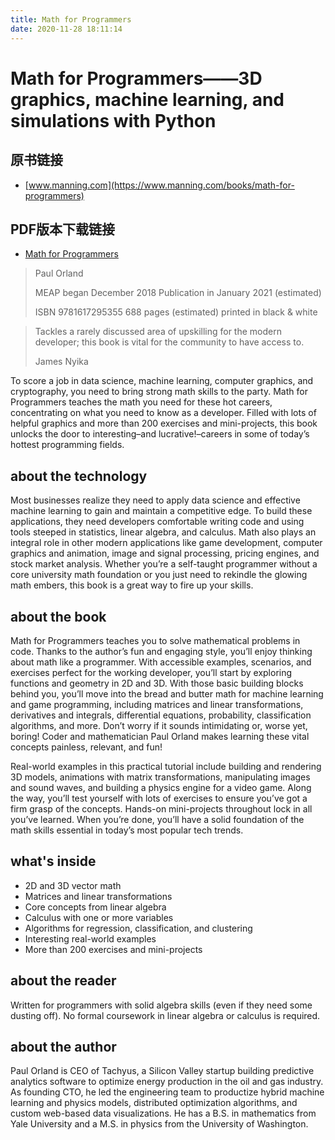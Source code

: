 ```yaml
---
title: Math for Programmers
date: 2020-11-28 18:11:14
---
```


# Math for Programmers——3D graphics, machine learning, and simulations with Python

## 原书链接
* [www.manning.com](https://www.manning.com/books/math-for-programmers)

## PDF版本下载链接
* [Math for Programmers](/shares/Math-for-Programmers.pdf)

> Paul Orland
> 
> MEAP began December 2018  Publication in January 2021 (estimated)
>
> ISBN 9781617295355  688 pages (estimated)  printed in black & white

> Tackles a rarely discussed area of upskilling for the modern developer; this book is vital for the community to have access to.
>
> James Nyika

To score a job in data science, machine learning, computer graphics, and cryptography, you need to bring strong math skills to the party. Math for Programmers teaches the math you need for these hot careers, concentrating on what you need to know as a developer. Filled with lots of helpful graphics and more than 200 exercises and mini-projects, this book unlocks the door to interesting–and lucrative!–careers in some of today’s hottest programming fields.

## about the technology
Most businesses realize they need to apply data science and effective machine learning to gain and maintain a competitive edge. To build these applications, they need developers comfortable writing code and using tools steeped in statistics, linear algebra, and calculus. Math also plays an integral role in other modern applications like game development, computer graphics and animation, image and signal processing, pricing engines, and stock market analysis. Whether you’re a self-taught programmer without a core university math foundation or you just need to rekindle the glowing math embers, this book is a great way to fire up your skills.

## about the book
Math for Programmers teaches you to solve mathematical problems in code. Thanks to the author’s fun and engaging style, you’ll enjoy thinking about math like a programmer. With accessible examples, scenarios, and exercises perfect for the working developer, you’ll start by exploring functions and geometry in 2D and 3D. With those basic building blocks behind you, you’ll move into the bread and butter math for machine learning and game programming, including matrices and linear transformations, derivatives and integrals, differential equations, probability, classification algorithms, and more. Don’t worry if it sounds intimidating or, worse yet, boring! Coder and mathematician Paul Orland makes learning these vital concepts painless, relevant, and fun!

Real-world examples in this practical tutorial include building and rendering 3D models, animations with matrix transformations, manipulating images and sound waves, and building a physics engine for a video game. Along the way, you’ll test yourself with lots of exercises to ensure you’ve got a firm grasp of the concepts. Hands-on mini-projects throughout lock in all you’ve learned. When you’re done, you’ll have a solid foundation of the math skills essential in today’s most popular tech trends.

## what's inside
* 2D and 3D vector math
* Matrices and linear transformations
* Core concepts from linear algebra
* Calculus with one or more variables
* Algorithms for regression, classification, and clustering
* Interesting real-world examples
* More than 200 exercises and mini-projects

## about the reader
Written for programmers with solid algebra skills (even if they need some dusting off). No formal coursework in linear algebra or calculus is required.

## about the author
Paul Orland is CEO of Tachyus, a Silicon Valley startup building predictive analytics software to optimize energy production in the oil and gas industry. As founding CTO, he led the engineering team to productize hybrid machine learning and physics models, distributed optimization algorithms, and custom web-based data visualizations. He has a B.S. in mathematics from Yale University and a M.S. in physics from the University of Washington.